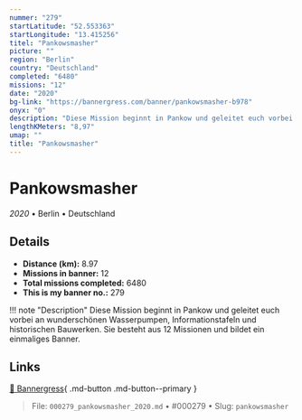 ```yaml
---
nummer: "279"
startLatitude: "52.553363"
startLongitude: "13.415256"
titel: "Pankowsmasher"
picture: ""
region: "Berlin"
country: "Deutschland"
completed: "6480"
missions: "12"
date: "2020"
bg-link: "https://bannergress.com/banner/pankowsmasher-b978"
onyx: "0"
description: "Diese Mission beginnt in Pankow und geleitet euch vorbei an wunderschönen Wasserpumpen, Informationstafeln und historischen Bauwerken.  Sie besteht aus 12 Missionen  und bildet ein  einmaliges Banner."
lengthKMeters: "8,97"
umap: ""
title: "Pankowsmasher"
---
```

# Pankowsmasher

*2020* • Berlin • Deutschland



## Details
- **Distance (km):** 8.97
- **Missions in banner:** 12
- **Total missions completed:** 6480
- **This is my banner no.:** 279


!!! note "Description"
    Diese Mission beginnt in Pankow und geleitet euch vorbei an wunderschönen Wasserpumpen, Informationstafeln und historischen Bauwerken.  Sie besteht aus 12 Missionen  und bildet ein  einmaliges Banner.



## Links
[🔗 Bannergress](https://bannergress.com/banner/pankowsmasher-b978){ .md-button .md-button--primary }



> File: `000279_pankowsmasher_2020.md` • #000279 • Slug: `pankowsmasher`
